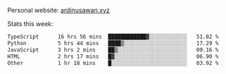 Personal website: [ardinusawan.xyz](https://ardinusawan.xyz)

Stats this week:
<!--START_SECTION:waka-->

```txt
TypeScript      16 hrs 56 mins  ████████████▓░░░░░░░░░░░░   51.02 %
Python          5 hrs 44 mins   ████▒░░░░░░░░░░░░░░░░░░░░   17.29 %
JavaScript      3 hrs 2 mins    ██▒░░░░░░░░░░░░░░░░░░░░░░   09.16 %
HTML            2 hrs 17 mins   █▓░░░░░░░░░░░░░░░░░░░░░░░   06.90 %
Other           1 hr 18 mins    █░░░░░░░░░░░░░░░░░░░░░░░░   03.92 %
```

<!--END_SECTION:waka-->
